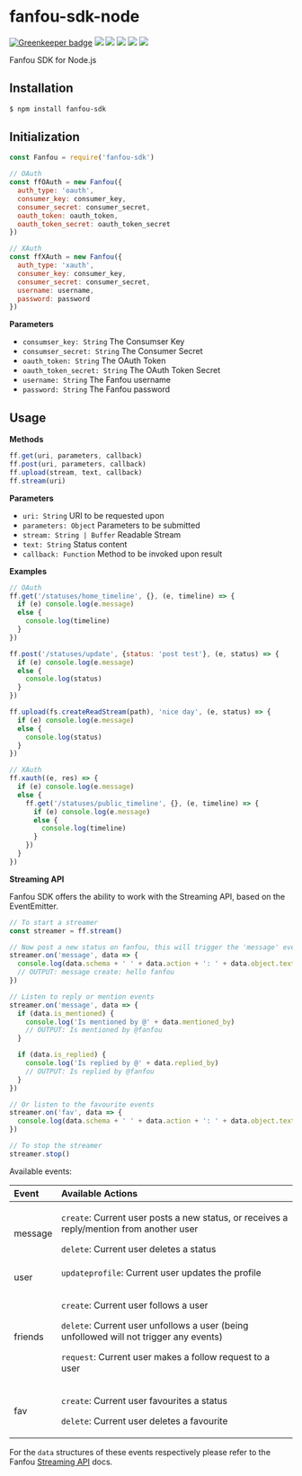# fanfou-sdk-node

[![Greenkeeper badge](https://badges.greenkeeper.io/LitoMore/fanfou-sdk-node.svg)](https://greenkeeper.io/)
[![](https://img.shields.io/travis/LitoMore/fanfou-sdk-node/master.svg)](https://travis-ci.org/LitoMore/fanfou-sdk-node)
[![](https://img.shields.io/appveyor/ci/LitoMore/fanfou-sdk-node/master.svg)](https://ci.appveyor.com/project/LitoMore/fanfou-sdk-node)
[![](https://img.shields.io/npm/v/fanfou-sdk.svg)](https://www.npmjs.com/package/fanfou-sdk)
[![](https://img.shields.io/npm/l/fanfou-sdk.svg)](https://github.com/LitoMore/fanfou-sdk-node/blob/master/LICENSE)
[![](https://img.shields.io/badge/code_style-standard-brightgreen.svg)](https://standardjs.com)

Fanfou SDK for Node.js

## Installation

```bash
$ npm install fanfou-sdk
```
## Initialization

```javascript
const Fanfou = require('fanfou-sdk')

// OAuth
const ffOAuth = new Fanfou({
  auth_type: 'oauth',
  consumer_key: consumer_key,
  consumer_secret: consumer_secret,
  oauth_token: oauth_token,
  oauth_token_secret: oauth_token_secret
})

// XAuth
const ffXAuth = new Fanfou({
  auth_type: 'xauth',
  consumer_key: consumer_key,
  consumer_secret: consumer_secret,
  username: username,
  password: password
})
```
**Parameters**

- `consumser_key: String` The Consumser Key
- `consumser_secret: String` The Consumer Secret
- `oauth_token: String` The OAuth Token
- `oauth_token_secret: String` The OAuth Token Secret
- `username: String` The Fanfou username
- `password: String` The Fanfou password

## Usage

**Methods**

```javascript
ff.get(uri, parameters, callback)
ff.post(uri, parameters, callback)
ff.upload(stream, text, callback)
ff.stream(uri)
```

**Parameters**

- `uri: String` URI to be requested upon
- `parameters: Object` Parameters to be submitted
- `stream: String | Buffer` Readable Stream
- `text: String` Status content
- `callback: Function` Method to be invoked upon result

**Examples**

```javascript
// OAuth
ff.get('/statuses/home_timeline', {}, (e, timeline) => {
  if (e) console.log(e.message)
  else {
    console.log(timeline)
  }
})

ff.post('/statuses/update', {status: 'post test'}, (e, status) => {
  if (e) console.log(e.message)
  else {
    console.log(status)
  }
})

ff.upload(fs.createReadStream(path), 'nice day', (e, status) => {
  if (e) console.log(e.message)
  else {
    console.log(status)
  }
})

// XAuth
ff.xauth((e, res) => {
  if (e) console.log(e.message)
  else {
    ff.get('/statuses/public_timeline', {}, (e, timeline) => {
      if (e) console.log(e.message)
      else {
        console.log(timeline)
      }
    })
  }
})
```

**Streaming API**

Fanfou SDK offers the ability to work with the Streaming API, based on the EventEmitter.

```javascript
// To start a streamer
const streamer = ff.stream()

// Now post a new status on fanfou, this will trigger the 'message' event
streamer.on('message', data => {
  console.log(data.schema + ' ' + data.action + ': ' + data.object.text)
  // OUTPUT: message create: hello fanfou
})

// Listen to reply or mention events
streamer.on('message', data => {
  if (data.is_mentioned) {
    console.log('Is mentioned by @' + data.mentioned_by)
    // OUTPUT: Is mentioned by @fanfou
  }

  if (data.is_replied) {
    console.log('Is replied by @' + data.replied_by)
    // OUTPUT: Is replied by @fanfou
  }
})

// Or listen to the favourite events
streamer.on('fav', data => {
  console.log(data.schema + ' ' + data.action + ': ' + data.object.text)
})

// To stop the streamer
streamer.stop()
```

Available events:

|Event|Available Actions|
:---|:---
message|<p>`create`: Current user posts a new status, or receives a reply/mention from another user</p><p>`delete`: Current user deletes a status
user|`updateprofile`: Current user updates the profile</p>
friends|<p>`create`: Current user follows a user</p><p>`delete`: Current user unfollows a user (being unfollowed will not trigger any events)</p><p>`request`: Current user makes a follow request to a user</p>
fav|<p>`create`: Current user favourites a status</p><p>`delete`: Current user deletes a favourite</p>

For the `data` structures of these events respectively please refer to the Fanfou [Streaming API](http://wiki.fanfou.com/Streaming-API) docs.
